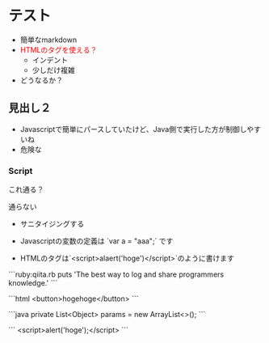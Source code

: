 # テスト
- 簡単なmarkdown
- <font color="red">HTMLのタグを使える&#xff1f;</font>
   - インデント
   - 少しだけ複雑
- どうなるか&#xff1f;

## 見出し&#xff12;
- Javascriptで簡単にパースしていたけど、Java側で実行した方が制御しやすいね
- 危険な

### Script 

これ通る&#xff1f;
<p>通らない</p>

- サニタイジングする

- Javascriptの変数の定義は &#96;var a &#61; &#34;aaa&#34;;&#96; です
- HTMLのタグは&#96;&lt;script&gt;alaert(&#39;hoge&#39;)&lt;/script&gt;&#96;のように書けます

&#96;&#96;&#96;ruby:qiita.rb
puts &#39;The best way to log and share programmers knowledge.&#39;
&#96;&#96;&#96;

&#96;&#96;&#96;html
&lt;button&gt;hogehoge&lt;/button&gt;
&#96;&#96;&#96;

&#96;&#96;&#96;java
private List&lt;Object&gt; params &#61; new ArrayList&lt;&gt;();
&#96;&#96;&#96;

&#96;&#96;&#96;
&lt;script&gt;alert(&#39;hoge&#39;);&lt;/script&gt;
&#96;&#96;&#96;